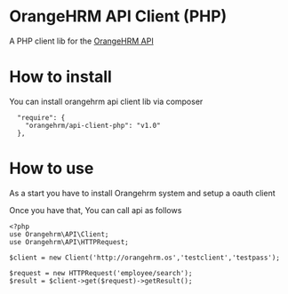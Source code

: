 OrangeHRM API Client (PHP)
===========

A PHP client lib for the [OrangeHRM API](https://github.com/orangehrm/orangehrm-api-doc)

How to install
==========

You can install orangehrm api client lib via composer 
````
  "require": {
    "orangehrm/api-client-php": "v1.0"
  },
````

How to use
===========

As a start you have to install Orangehrm system and setup a oauth client 

Once you have that, You can call api as follows 

````
<?php
use Orangehrm\API\Client;
use Orangehrm\API\HTTPRequest;

$client = new Client('http://orangehrm.os','testclient','testpass');

$request = new HTTPRequest('employee/search');
$result = $client->get($request)->getResult();

````
